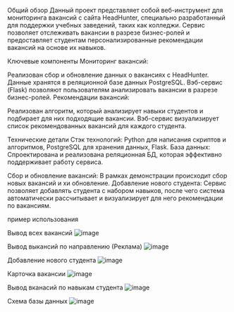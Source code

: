 Общий обзор
Данный проект представляет собой веб-инструмент для мониторинга вакансий с сайта HeadHunter, специально разработанный для поддержки учебных заведений, таких как колледжи. Сервис позволяет отслеживать вакансии в разрезе бизнес-ролей и предоставляет студентам персонализированные рекомендации вакансий на основе их навыков.

Ключевые компоненты
Мониторинг вакансий:

Реализован сбор и обновление данных о вакансиях с HeadHunter.
Данные хранятся в реляционной базе данных PostgreSQL.
Вэб-сервис (Flask) позволяют пользователям анализировать вакансии в разрезе бизнес-ролей.
Рекомендации вакансий:

Реализован алгоритм, который анализирует навыки студентов и подбирает для них подходящие вакансии.
Вэб-сервис визуализирует список рекомендованных вакансий для каждого студента.

Технические детали
Стэк технологий: Python для написания скриптов и алгоритмов, PostgreSQL для хранения данных, Flask.
База данных: Спроектирована и реализована реляционная БД, которая эффективно поддерживает работу сервиса.

Сбор и обновление вакансий: В рамках демонстрации происходит сбор новых вакансий и хи обновление.
Добавление нового студента: Сервис позволяет добавлять студента с набором навыков, после чего система автоматически рассчитывает и визуализирует для него рекомендации по вакансиям.

пример использования 


Вывод всех вакансий 
![image](https://github.com/user-attachments/assets/d67b7384-39b9-48c6-a7e9-3318ca341e82)


Вывод выкансий по направлению (Реклама)
![image](https://github.com/user-attachments/assets/00c356f6-e4ea-4195-ab79-6ba8775c668a)


Добавление нового студента
![image](https://github.com/user-attachments/assets/bf957145-7181-4667-88dc-cd747b2c2243)


Карточка вакансии
![image](https://github.com/user-attachments/assets/a3978777-bc5b-4fb8-916e-6ecd542e7ac3)


Вывод вканасий по навыкам студента 
![image](https://github.com/user-attachments/assets/b3af1812-5f47-4ae0-802e-855052d6d8bc)


Схема базы данных
![image](https://github.com/user-attachments/assets/2bbb2e52-38d1-4610-8f1c-39015f70afd6)




